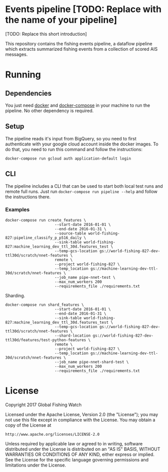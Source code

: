 # Events pipeline [TODO: Replace with the name of your pipeline]

[TODO: Replace this short introduction]

This repository contains the fishing events pipeline, a dataflow pipeline which
extracts summarized fishing events from a collection of scored AIS messages.

# Running

## Dependencies

You just need [docker](https://www.docker.com/) and
[docker-compose](https://docs.docker.com/compose/) in your machine to run the
pipeline. No other dependency is required.

## Setup

The pipeline reads it's input from BigQuery, so you need to first authenticate
with your google cloud account inside the docker images. To do that, you need
to run this command and follow the instructions:

```
docker-compose run gcloud auth application-default login
```

## CLI

The pipeline includes a CLI that can be used to start both local test runs and
remote full runs. Just run `docker-compose run pipeline --help` and follow the
instructions there.

### Examples

    docker-compose run create_features \
                          --start-date 2016-01-01 \
                          --end-date 2016-01-31 \
                          --source-table world-fishing-827:pipeline_classify_p_p516_daily \
                          --sink-table world-fishing-827:machine_learning_dev_ttl_30d.features_test \
                          --temp-gcs-location gs://world-fishing-827-dev-ttl30d/scratch/nnet-features \
                          remote \
                          --project world-fishing-827 \
                          --temp_location gs://machine-learning-dev-ttl-30d/scratch/nnet-features \
                          --job_name pipe-nnet-test \
                          --max_num_workers 200
                          --requirements_file ./requirements.txt


Sharding.

    docker-compose run shard_features \
                          --start-date 2016-01-01 \
                          --end-date 2016-01-31 \
                          --sink-table world-fishing-827:machine_learning_dev_ttl_30d.features_test \
                          --temp-gcs-location gs://world-fishing-827-dev-ttl30d/scratch/nnet-features \
                          --shard-location gs://world-fishing-827-dev-ttl30d/features/test-python-features \
                          remote \
                          --project world-fishing-827 \
                          --temp_location gs://machine-learning-dev-ttl-30d/scratch/nnet-features \
                          --job_name pipe-nnet-shard-test \
                          --max_num_workers 200
                          --requirements_file ./requirements.txt


# License

Copyright 2017 Global Fishing Watch

Licensed under the Apache License, Version 2.0 (the "License");
you may not use this file except in compliance with the License.
You may obtain a copy of the License at

    http://www.apache.org/licenses/LICENSE-2.0

Unless required by applicable law or agreed to in writing, software
distributed under the License is distributed on an "AS IS" BASIS,
WITHOUT WARRANTIES OR CONDITIONS OF ANY KIND, either express or implied.
See the License for the specific language governing permissions and
limitations under the License.
